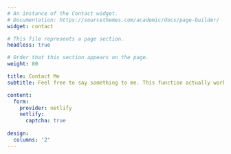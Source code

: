 ```yaml
---
# An instance of the Contact widget.
# Documentation: https://sourcethemes.com/academic/docs/page-builder/
widget: contact

# This file represents a page section.
headless: true

# Order that this section appears on the page.
weight: 80

title: Contact Me
subtitle: Feel free to say something to me. This function actually works.

content:
  form:
    provider: netlify
    netlify:
      captcha: true
  
design:
  columns: '2'
---
```

